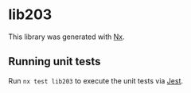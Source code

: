 # lib203

This library was generated with [Nx](https://nx.dev).

## Running unit tests

Run `nx test lib203` to execute the unit tests via [Jest](https://jestjs.io).
